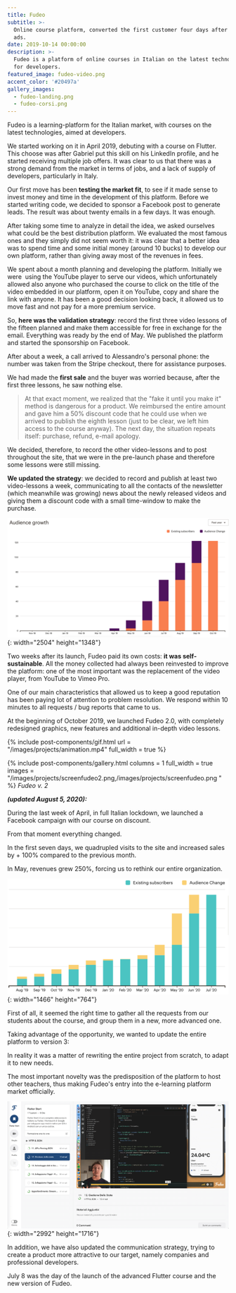 ```yaml
---
title: Fudeo
subtitle: >-
  Online course platform, converted the first customer four days after the first
  ads.
date: 2019-10-14 00:00:00
description: >-
  Fudeo is a platform of online courses in Italian on the latest technologies
  for developers.
featured_image: fudeo-video.png
accent_color: '#20497a'
gallery_images:
  - fudeo-landing.png
  - fudeo-corsi.png
---
```


Fudeo is a learning-platform for the Italian market, with courses on the latest technologies, aimed at developers.

We started working on it in April 2019, debuting with a course on Flutter. This choose was after Gabriel put this skill on his LinkedIn profile, and he started receiving multiple job offers. It was clear to us that there was a strong demand from the market in terms of jobs, and a lack of supply of developers, particularly in Italy.

Our first move has been&nbsp;**testing the market fit**, to see if it made sense to invest money and time in the development of this platform. Before we started writing code, we decided to sponsor a Facebook post to generate leads. The result was about twenty emails in a few days. It was enough.

After taking some time to analyze in detail the idea, we asked ourselves what could be the best distribution platform. We evaluated the most famous ones and they simply did not seem worth it: it was clear that a better idea was to spend time and some initial money (around 10 bucks) to develop our own platform, rather than giving away most of the revenues in fees.

We spent about a month planning and developing the platform. Initially we were&nbsp; using the YouTube player to serve our videos, which unfortunately allowed also anyone who purchased the course to click on the title of the video embedded in our platform, open it on YouTube, copy and share the link with anyone. It has been a good decision looking back, it allowed us to move fast and not pay for a more premium service.

So, **here was the validation strategy**\: record the first three video lessons of the fifteen planned and make them accessible for free in exchange for the email. Everything was ready by the end of May. We published the platform and started the sponsorship on Facebook.

After about a week, a call arrived to Alessandro's personal phone: the number was taken from the Stripe checkout, there for assistance purposes.

We had made the **first sale** and the buyer was worried because, after the first three lessons, he saw nothing else.

> At that exact moment, we realized that the "fake it until you make it" method is dangerous for a product. We reimbursed the entire amount and gave him a 50% discount code that he could use when we arrived to publish the eighth lesson (just to be clear, we left him access to the course anyway). The next day, the situation repeats itself: purchase, refund, e-mail apology.

We decided, therefore, to record the other video-lessons and to post throughout the site, that we were in the pre-launch phase and therefore some lessons were still missing.

**We updated the strategy**\: we decided to record and publish at least two video-lessons a week, communicating to all the contacts of the newsletter (which meanwhile was growing) news about the newly released videos and giving them a discount code with a small time-window to make the purchase.

![Mailchimp's audience growth](/uploads/audience-growth.png "Mailchimp's audience growth"){: width="2504" height="1348"}

Two weeks after its launch, Fudeo paid its own costs: **it was self-sustainable**. All the money collected had always been reinvested to improve the platform: one of the most important was the replacement of the video player, from YouTube to Vimeo Pro.

One of our main characteristics that allowed us to keep a good reputation has been paying lot of attention to problem resolution. We respond within 10 minutes to all requests / bug reports that came to us.

At the beginning of October 2019, we launched Fudeo 2.0, with completely redesigned graphics, new features and additional in-depth video lessons.

{% include post-components/gif.html url = "/images/projects/animation.mp4" full_width = true %}

{% include post-components/gallery.html columns = 1 full_width = true images = "/images/projects/screenfudeo2.png,/images/projects/screenfudeo.png " %}&nbsp;*Fudeo v. 2*

***(updated August 5, 2020):***

During the last week of April, in full Italian lockdown, we launched a Facebook campaign with our course on discount.

From that moment everything changed.

In the first seven days, we quadrupled visits to the site and increased sales by + 100% compared to the previous month.

In May, revenues grew 250%, forcing us to rethink our entire organization.

![Audience Change  (360 days)](/images/projects/mailchimp.png){: width="1466" height="764"}

First of all, it seemed the right time to gather all the requests from our students about the course, and group them in a new, more advanced one.

Taking advantage of the opportunity, we wanted to update the entire platform to version 3:

In reality it was a matter of rewriting the entire project from scratch, to adapt it to new needs.

The most important novelty was the predisposition of the platform to host other teachers, thus making Fudeo's entry into the e-learning platform market officially.

![Fudeo v3](/images/projects/fudeo-video.png){: width="2992" height="1716"}

In addition, we have also updated the communication strategy, trying to create a product more attractive to our target, namely companies and professional developers.

July 8 was the day of the launch of the advanced Flutter course and the new version of Fudeo.